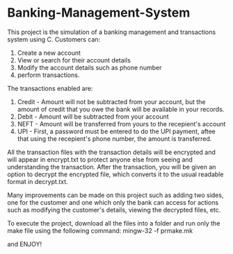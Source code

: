 # Banking-Management-System
This project is the simulation of a banking management and transactions system using C.
Customers can:
1. Create a new account
2. View or search for their account details
3. Modify the account details such as phone number 
4. perform transactions.

The transactions enabled are:
1. Credit - Amount will not be subtracted from your account, but the amount of credit that you owe the bank will be available in your records.
2. Debit - Amount will be subtracted from your account
3. NEFT - Amount will be transferred from yours to the recepient's account
4. UPI - First, a password must be entered to do the UPI payment, aftee that using the recepient's phone number, the amount is transferred.

All the transaction files with the transaction details will be  encrypted and will appear in encrypt.txt to protect anyone else from seeing and understanding the transaction. After the transaction, you will be given an option to decrypt the encrypted file, which converts it to the usual readable format in decrypt.txt.

Many improvements can be made on this project such as adding two sides, one for the customer and one which only the bank can access for actions such as modifying the customer's details, viewing the decrypted files, etc.

To execute the project, download all the files into a folder and run only the make file using the following command:
mingw-32 -f prmake.mk

and ENJOY!




